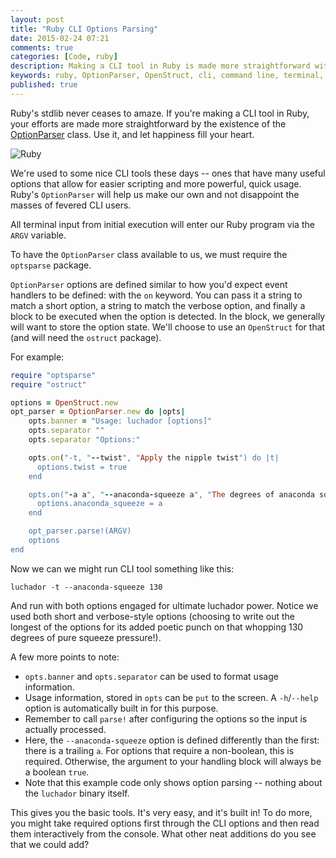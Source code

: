 ```yaml
---
layout: post
title: "Ruby CLI Options Parsing"
date: 2015-02-24 07:21
comments: true
categories: [Code, ruby]
description: Making a CLI tool in Ruby is made more straightforward with an OptionParser in stdlib.
keywords: ruby, OptionParser, OpenStruct, cli, command line, terminal, tool, options
published: true
---
```


Ruby's stdlib never ceases to amaze.  If you're making a CLI tool in Ruby, your efforts are made more straightforward by the existence of the [OptionParser](http://ruby-doc.org/stdlib-2.2.0/libdoc/optparse/rdoc/OptionParser.html) class.  Use it, and let happiness fill your heart.

![Ruby](http://i.imgur.com/Z7WWtL0.jpg)

<!--more-->

We're used to some nice CLI tools these days -- ones that have many useful options that allow for easier scripting and more powerful, quick usage.  Ruby's `OptionParser` will help us make our own and not disappoint the masses of fevered CLI users.

All terminal input from initial execution will enter our Ruby program via the `ARGV` variable.

To have the `OptionParser` class available to us, we must require the `optsparse` package.

`OptionParser` options are defined similar to how you'd expect event handlers to be defined: with the `on` keyword.  You can pass it a string to match a short option, a string to match the verbose option, and finally a block to be executed when the option is detected.  In the block, we generally will want to store the option state.  We'll choose to use an `OpenStruct` for that (and will need the `ostruct` package).

For example:

```ruby
require "optsparse"
require "ostruct"

options = OpenStruct.new
opt_parser = OptionParser.new do |opts|
    opts.banner = "Usage: luchador [options]"
    opts.separator ""
    opts.separator "Options:"

    opts.on("-t, "--twist", "Apply the nipple twist") do |t|
      options.twist = true
    end

    opts.on("-a a", "--anaconda-squeeze a", "The degrees of anaconda squeeze pressure") do |a|
      options.anaconda_squeeze = a
    end

    opt_parser.parse!(ARGV)
    options
end
```

Now we can we might run CLI tool something like this:

```
luchador -t --anaconda-squeeze 130
```

And run with both options engaged for ultimate luchador power.  Notice we used both short and verbose-style options (choosing to write out the longest of the options for its added poetic punch on that whopping 130 degrees of pure squeeze pressure!).

A few more points to note:

- `opts.banner` and `opts.separator` can be used to format usage information.
- Usage information, stored in `opts` can be `put` to the screen.  A `-h`/`--help` option is automatically built in for this purpose.
- Remember to call `parse!` after configuring the options so the input is actually processed.
- Here, the `--anaconda-squeeze` option is defined differently than the first: there is a trailing `a`.  For options that require a non-boolean, this is required.  Otherwise, the argument to your handling block will always be a boolean `true`.
- Note that this example code only shows option parsing -- nothing about the `luchador` binary itself.

This gives you the basic tools.  It's very easy, and it's built in!  To do more, you might take required options first through the CLI options and then read them interactively from the console.  What other neat additions do you see that we could add?


